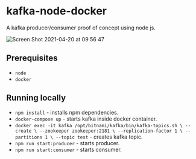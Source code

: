 # kafka-node-docker

A kafka producer/consumer proof of concept using node js.

![Screen Shot 2021-04-20 at 09 56 47](https://user-images.githubusercontent.com/17026751/115368228-cbcd0000-a1be-11eb-9d17-6ada1ad5ff98.png)

## Prerequisites

* `node`
* `docker`

## Running locally

* `npm install` - installs npm dependencies.
* `docker-compose up` - starts kafka inside docker container.
* `docker exec -it kafka /opt/bitnami/kafka/bin/kafka-topics.sh \
    --create \
    --zookeeper zookeeper:2181 \
    --replication-factor 1 \
    --partitions 1 \
    --topic test` - creates kafka topic.
* `npm run start:producer` - starts producer.
* `npm run start:consumer` - starts consumer.
